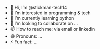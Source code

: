 - 👋 Hi, I’m @stickman-tech14
- 👀 I’m interested in programming & tech
- 🌱 I’m currently learning python
- 💞️ I’m looking to collaborate on ...
- 📫 How to reach me: via email or linkedin
- 😄 Pronouns: ...
- ⚡ Fun fact: ...

<!---
stickman-tech14/stickman-tech14 is a ✨ special ✨ repository because its `README.md` (this file) appears on your GitHub profile.
You can click the Preview link to take a look at your changes.
--->
